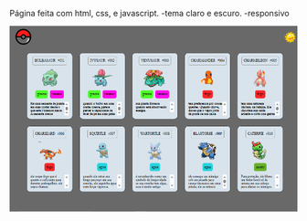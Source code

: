 
Página feita com html, css, e javascript.
-tema claro e escuro.
-responsivo

 <img src="img/foto.png" alt="bulbasaur" class="gif">

